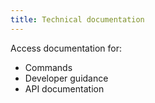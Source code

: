 ```yaml
---
title: Technical documentation
---
```


Access documentation for:

- Commands
- Developer guidance
- API documentation